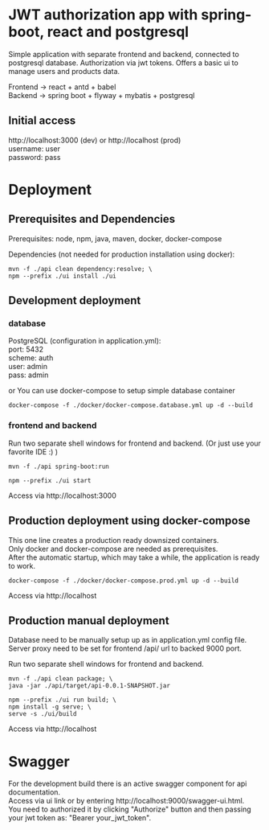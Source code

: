# JWT authorization app with spring-boot, react and postgresql

Simple application with separate frontend and backend, connected to postgresql database. Authorization via jwt tokens. Offers a basic ui to manage users and products data.

Frontend  -> react + antd + babel  
Backend   -> spring boot + flyway + mybatis + postgresql

## Initial access
http://localhost:3000 (dev) or http://localhost (prod)  
username: user  
password: pass  

# Deployment

## Prerequisites and Dependencies
Prerequisites: node, npm, java, maven, docker, docker-compose

Dependencies (not needed for production installation using docker):
```
mvn -f ./api clean dependency:resolve; \
npm --prefix ./ui install ./ui
```

## Development deployment

### database
PostgreSQL (configuration in application.yml):  
port:   5432  
scheme: auth  
user:   admin  
pass:   admin  

or You can use docker-compose to setup simple database container
```
docker-compose -f ./docker/docker-compose.database.yml up -d --build
```

### frontend and backend
Run two separate shell windows for frontend and backend.
(Or just use your favorite IDE :) )
```
mvn -f ./api spring-boot:run
```
```
npm --prefix ./ui start
```

Access via http://localhost:3000


## Production deployment using docker-compose

This one line creates a production ready downsized containers.  
Only docker and docker-compose are needed as prerequisites.  
After the automatic startup, which may take a while, the application is ready to work.  
```
docker-compose -f ./docker/docker-compose.prod.yml up -d --build
```
Access via http://localhost


## Production manual deployment

Database need to be manually setup up as in application.yml config file.  
Server proxy need to be set for frontend /api/ url to backed 9000 port.

Run two separate shell windows for frontend and backend.
```
mvn -f ./api clean package; \ 
java -jar ./api/target/api-0.0.1-SNAPSHOT.jar
```
```
npm --prefix ./ui run build; \
npm install -g serve; \
serve -s ./ui/build
```
Access via http://localhost

# Swagger
For the development build there is an active swagger component for api documentation.  
Access via ui link or by entering http://localhost:9000/swagger-ui.html.  
You need to authorized it by clicking "Authorize" button and then passing your jwt token as: "Bearer your_jwt_token".
